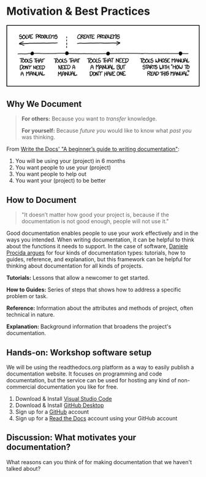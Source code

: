 # Motivation & Best Practices

![xkcd 1343: Manuals](images/xkcd-1343-manuals.png)

## Why We Document

> **For others:** Because you want to *transfer* knowledge.
>
> **For yourself:** Because *future you* would like to know what *past you* was thinking.

From [Write the Docs' "A beginner’s guide to writing documentation"](http://www.writethedocs.org/guide/writing/beginners-guide-to-docs/):

1. You will be using your (project) in 6 months
1. You want people to use your (project)
1. You want people to help out
1. You want your (project) to be better

## How to Document

> "It doesn’t matter how good your project is, because if the documentation is not good enough, people will not use it."

Good documentation enables people to use your work effectively and in the ways you intended.  When writing documentation, it can be helpful to think about the functions it needs to support.  In the case of software, [Daniele Procida argues](https://www.divio.com/blog/documentation/) for four kinds of documentation types:  tutorials, how to guides, reference, and explanation, but this framework can be helpful for thinking about documentation for all kinds of projects.  

**Tutorials:** Lessons that allow a newcomer to get started.

**How to Guides:** Series of steps that shows how to address a specific problem or task.

**Reference:** Information about the attributes and methods of project, often technical in nature.

**Explanation:** Background information that broadens the project's documentation.  

## Hands-on: Workshop software setup

We will be using the readthedocs.org platform as a way to easily publish a documentation website.  It focuses on programming and code documentation, but the service can be used for hosting any kind of non-commercial documentation you like for free.

1. Download & Install [Visual Studio Code](https://code.visualstudio.com/download)
1. Download & Install [GitHub Desktop](https://desktop.github.com/)
1. Sign up for a [GitHub](https://github.com/join) account
1. Sign up for a [Read the Docs](https://readthedocs.org/accounts/signup) account using your GitHub account

## Discussion: What motivates your documentation?

What reasons can you think of for making documentation that we haven't talked about?
